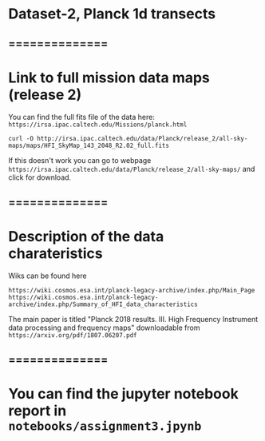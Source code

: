 # Dataset-2, Planck 1d transects


##  ==============
# Link to full mission data maps (release 2)

You can find the full fits file of the data here: `https://irsa.ipac.caltech.edu/Missions/planck.html`

```shell
curl -O http://irsa.ipac.caltech.edu/data/Planck/release_2/all-sky-maps/maps/HFI_SkyMap_143_2048_R2.02_full.fits
```

If this doesn't work you can go to webpage `https://irsa.ipac.caltech.edu/data/Planck/release_2/all-sky-maps/` and click for download.


##  ==============
# Description of the data charateristics


Wiks can be found here

```
https://wiki.cosmos.esa.int/planck-legacy-archive/index.php/Main_Page
https://wiki.cosmos.esa.int/planck-legacy-archive/index.php/Summary_of_HFI_data_characteristics
```

The main paper is titled "Planck 2018 results. III. High Frequency Instrument data processing and frequency maps" downloadable from `https://arxiv.org/pdf/1807.06207.pdf`

##  ==============
# You can find the jupyter notebook report in `notebooks/assignment3.jpynb`
